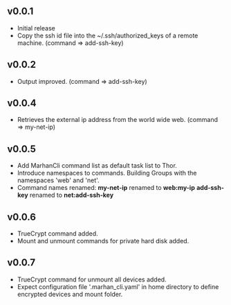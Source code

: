 ## v0.0.1

* Initial release
* Copy the ssh id file into the ~/.ssh/authorized_keys of a remote machine. (command => add-ssh-key)

## v0.0.2

* Output improved. (command => add-ssh-key)

## v0.0.4

* Retrieves the external ip address from the world wide web. (command => my-net-ip)

## v0.0.5

* Add MarhanCli command list as default task list to Thor.
* Introduce namespaces to commands. Building Groups with the namespaces 'web' and 'net'.
* Command names renamed:
    **my-net-ip** renamed to **web:my-ip**
    **add-ssh-key** renamed to **net:add-ssh-key**

## v0.0.6

* TrueCrypt command added.
* Mount and unmount commands for private hard disk added.

## v0.0.7

* TrueCrypt command for unmount all devices added.
* Expect configuration file '.marhan_cli.yaml' in home directory to define encrypted devices and mount folder.